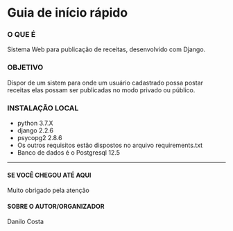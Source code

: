 # Guia de início rápido

### O QUE É
Sistema Web para publicação de receitas, desenvolvido com Django. 

### OBJETIVO
Dispor de um sistem para onde um usuário cadastrado possa postar receitas elas possam ser publicadas no modo privado ou público.

### INSTALAÇÃO LOCAL
* python 3.7.X
* django 2.2.6
* psycopg2 2.8.6
* Os outros requisitos estão dispostos no arquivo requirements.txt 
* Banco de dados é o Postgresql 12.5

----------------------------
#### SE VOCÊ CHEGOU ATÉ AQUI
Muito obrigado pela atenção

#### SOBRE O AUTOR/ORGANIZADOR
Danilo Costa
